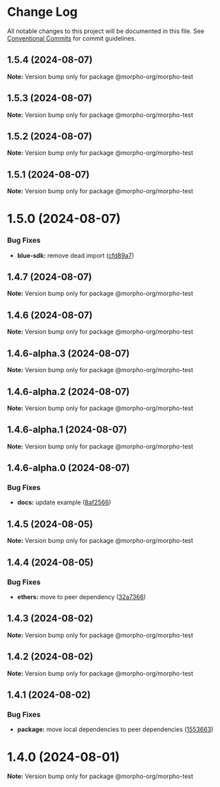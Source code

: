 # Change Log

All notable changes to this project will be documented in this file.
See [Conventional Commits](https://conventionalcommits.org) for commit guidelines.

## 1.5.4 (2024-08-07)

**Note:** Version bump only for package @morpho-org/morpho-test

## 1.5.3 (2024-08-07)

**Note:** Version bump only for package @morpho-org/morpho-test

## 1.5.2 (2024-08-07)

**Note:** Version bump only for package @morpho-org/morpho-test

## 1.5.1 (2024-08-07)

**Note:** Version bump only for package @morpho-org/morpho-test

# 1.5.0 (2024-08-07)

### Bug Fixes

* **blue-sdk:** remove dead import ([cfd89a7](https://github.com/morpho-org/sdks/commit/cfd89a7dcb207bafb76c3294c1e96ab553c1568a))

## 1.4.7 (2024-08-07)

**Note:** Version bump only for package @morpho-org/morpho-test

## 1.4.6 (2024-08-07)

**Note:** Version bump only for package @morpho-org/morpho-test

## 1.4.6-alpha.3 (2024-08-07)

**Note:** Version bump only for package @morpho-org/morpho-test

## 1.4.6-alpha.2 (2024-08-07)

**Note:** Version bump only for package @morpho-org/morpho-test

## 1.4.6-alpha.1 (2024-08-07)

**Note:** Version bump only for package @morpho-org/morpho-test

## 1.4.6-alpha.0 (2024-08-07)

### Bug Fixes

* **docs:** update example ([8af2566](https://github.com/morpho-org/sdks/commit/8af2566689c8c1ba70d20797e83837e9d0359108))

## 1.4.5 (2024-08-05)

**Note:** Version bump only for package @morpho-org/morpho-test

## 1.4.4 (2024-08-05)

### Bug Fixes

* **ethers:** move to peer dependency ([32a7366](https://github.com/morpho-org/sdks/commit/32a7366e2a83a6a98bb0be69fc9d88f650174bf7))

## 1.4.3 (2024-08-02)

**Note:** Version bump only for package @morpho-org/morpho-test

## 1.4.2 (2024-08-02)

**Note:** Version bump only for package @morpho-org/morpho-test

## 1.4.1 (2024-08-02)

### Bug Fixes

* **package:** move local dependencies to peer dependencies ([1553663](https://github.com/morpho-org/sdks/commit/15536638c4564743b9d96de17b34739346b3b3e0))

# 1.4.0 (2024-08-01)

**Note:** Version bump only for package @morpho-org/morpho-test
